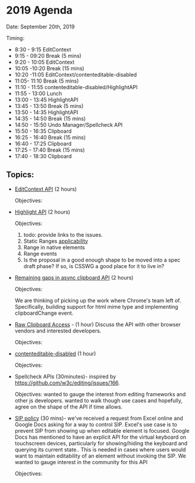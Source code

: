 # 2019 Agenda

Date: September 20th, 2019

Timing:
- 8:30 - 9:15 EditContext 
- 9:15 - 09:20 Break (5 mins)
- 9:20 - 10:05 EditContext
- 10:05 -10:20 Break (15 mins)
- 10:20 -11:05 EditContext/contenteditable-disabled
- 11:05- 11:10 Break (5 mins)
- 11:10 - 11:55 contenteditable-disabled/HighlightAPI
- 11:55 - 13:00 Lunch
- 13:00 - 13:45 HighlightAPI
- 13:45 - 13:50 Break (5 mins)
- 13:50 - 14:35 HighlightAPI
- 14:35 - 14:50 Break (15 mins)
- 14:50 - 15:50 Undo Manager/Spellcheck API 
- 15:50 - 16:35 Clipboard
- 16:25 - 16:40 Break (15 mins)
- 16:40 -  17:25 Clipboard
- 17:25 - 17:40 Break  (15 mins)
- 17:40 - 18:30 Clipboard

## Topics:
- [EditContext API](https://github.com/MicrosoftEdge/MSEdgeExplainers/blob/master/EditContext/explainer.md) (2 hours)
    
    Objectives:

- [Highlight API](https://github.com/MicrosoftEdge/MSEdgeExplainers/blob/master/highlight/explainer.md) (2 hours)
    
    Objectives:
    1. todo: provide links to the issues.
    1. Static Ranges [applicability](https://github.com/whatwg/dom/issues/590)
    1. Range in native elements
    1. Range events
    1. Is the proposal in a good enough shape to be moved into a spec draft phase? If so, is CSSWG a good place for it to live in?

- [Remaining gaps in async clipboard API](https://bugs.chromium.org/p/chromium/issues/detail?id=931839) (2 hours) 
    
    Objectives: 

    We are thinking of picking up the work where Chrome's team left of. Specifically, building support for html mime type and implementing clipboardChange event.

- [Raw Clipboard Access](https://tinyurl.com/raw-clipboard-access-design) - (1 hour) Discuss the API with other browser vendors and interested developers.

    Objectives:

- [contenteditable-disabled](http://w3c.github.io/editing/contentEditableDisabled.html) (1 hour)
    
    Objectives:

- Spellcheck APIs (30minutes)- inspired by https://github.com/w3c/editing/issues/166.

    Objectives:
    wanted to gauge the interest from editing frameworks and other js developers.
    wanted to walk though use cases and hopefully, agree on the shape of the API if time allows.

- [SIP policy](https://github.com/whatwg/html/issues/4876) (30 mins)- we've received a request from Excel online and Google Docs asking for a way to control SIP. Excel's use case is to prevent SIP from showing up when editable element is focused. Google Docs has mentioned to have an explicit API for the virtual keyboard on touchscreen devices, particularly for showing/hiding the keyboard and querying its current state.. This is needed in cases where users would want to maintain editability of an element without invoking the SIP. We wanted to gauge interest in the community for this API
    
    Objectives:

